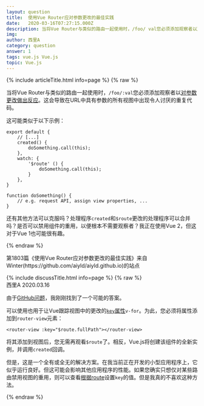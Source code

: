 ```yaml
---
layout: question
title:  使用Vue Router应对参数更改的最佳实践
date:   2020-03-16T07:27:15.000Z
description: 当将Vue Router与类似的路由一起使用时，/foo/ val您必须添加观察者以对参数更改做出反应。这会导致在URL中具有参数的所有视图中出现令人讨厌...
img: 
author: 西里A
category: question
answer: 1
tags: vue.js Vue.js
topic: Vue.js
---
```

<div class="article-root">
  <div class="article">
    {% include articleTitle.html info=page %}
    {% raw %}
    <div class="article-content"><p><font style="vertical-align: inherit;"><font style="vertical-align: inherit;">当将Vue Router与类似的路由一起使用时，</font></font><code>/foo/:val</code><font style="vertical-align: inherit;"><font style="vertical-align: inherit;">您必须添加观察者以</font></font><a href="https://router.vuejs.org/en/essentials/dynamic-matching.html#reacting-to-params-changes" rel="noreferrer"><font style="vertical-align: inherit;"><font style="vertical-align: inherit;">对参数更改做出反应</font></font></a><font style="vertical-align: inherit;"><font style="vertical-align: inherit;">。</font><font style="vertical-align: inherit;">这会导致在URL中具有参数的所有视图中出现令人讨厌的重复代码。</font></font></p>

<p><font style="vertical-align: inherit;"><font style="vertical-align: inherit;">这可能类似于以下示例：</font></font></p>

<pre><code>export default {<font></font>
    // [...]<font></font>
    created() {<font></font>
        doSomething.call(this);<font></font>
    },<font></font>
    watch: {<font></font>
        '$route' () {<font></font>
            doSomething.call(this);<font></font>
        }<font></font>
    },<font></font>
}<font></font>
<font></font>
function doSomething() {<font></font>
    // e.g. request API, assign view properties, ...<font></font>
}<font></font>
</code></pre>

<p><font style="vertical-align: inherit;"><font style="vertical-align: inherit;">还有其他方法可以克服吗？</font><font style="vertical-align: inherit;">处理程序</font></font><code>created</code><font style="vertical-align: inherit;"><font style="vertical-align: inherit;">和</font></font><code>$route</code><font style="vertical-align: inherit;"><font style="vertical-align: inherit;">更改</font><font style="vertical-align: inherit;">的处理程序</font><font style="vertical-align: inherit;">可以合并吗？</font><font style="vertical-align: inherit;">是否可以禁用组件的重用，以便根本不需要观察者？</font><font style="vertical-align: inherit;">我正在使用Vue 2，但这对于Vue 1也可能很有趣。</font></font></p></div>
    {% endraw %}
  </div>
  <p class="winter_mark">第1803篇《使用Vue Router应对参数更改的最佳实践》来自Winter(https://github.com/aiyld/aiyld.github.io)的站点</p>
  <div class="discuss-wrapper">
    {% include discussTitle.html info=page %}
    {% raw %}
    <div class="discuss-list">
    <div class="discuss-item">
        <div class="discuss-parent">
          <div class="discuss-meta">
            <span class="discuss-user">西里A</span>
            <span class="discuss-time">2020.03.16</span>
          </div>
          <div class="discuss-comment"><p><font style="vertical-align: inherit;"><font style="vertical-align: inherit;">由于</font></font><a href="https://github.com/vuejs/vue-router/issues/474#issuecomment-254252898" rel="noreferrer"><font style="vertical-align: inherit;"><font style="vertical-align: inherit;">GitHub问题</font></font></a><font style="vertical-align: inherit;"><font style="vertical-align: inherit;">，我刚刚找到了一个可能的答案</font><font style="vertical-align: inherit;">。</font></font></p>

<p><font style="vertical-align: inherit;"><font style="vertical-align: inherit;">可以使用</font><font style="vertical-align: inherit;">也用于</font><font style="vertical-align: inherit;">让Vue跟踪视图中的更改</font><font style="vertical-align: inherit;">的</font></font><a href="https://vuejs.org/guide/list.html#key" rel="noreferrer"><code>key</code><font style="vertical-align: inherit;"><font style="vertical-align: inherit;">属性</font></font></a><font style="vertical-align: inherit;"></font><code>v-for</code><font style="vertical-align: inherit;"><font style="vertical-align: inherit;">。</font><font style="vertical-align: inherit;">为此，您必须将属性添加到</font></font><code>router-view</code><font style="vertical-align: inherit;"><font style="vertical-align: inherit;">元素：</font></font></p>

<pre><code>&lt;router-view :key="$route.fullPath"&gt;&lt;/router-view&gt;
</code></pre>

<p><font style="vertical-align: inherit;"><font style="vertical-align: inherit;">将其添加到视图后，您无需再观看</font></font><code>$route</code><font style="vertical-align: inherit;"><font style="vertical-align: inherit;">了。</font><font style="vertical-align: inherit;">相反，Vue.js将创建该组件的全新实例，并调用</font></font><code>created</code><font style="vertical-align: inherit;"><font style="vertical-align: inherit;">回调。</font></font></p>

<p><font style="vertical-align: inherit;"><font style="vertical-align: inherit;">但是，这是一个全有或全无的解决方案。</font><font style="vertical-align: inherit;">在我当前正在开发的小型应用程序上，它似乎运行良好。</font><font style="vertical-align: inherit;">但这可能会影响其他应用程序的性能。</font><font style="vertical-align: inherit;">如果您确实只想仅对某些路由禁用视图的重用，则可以查看</font><a href="https://github.com/vuejs/vue-router/issues/474#issuecomment-258139659" rel="noreferrer"><font style="vertical-align: inherit;">根据route</font></a><font style="vertical-align: inherit;">设置</font></font><code>key</code><font style="vertical-align: inherit;"><font style="vertical-align: inherit;">的值</font><font style="vertical-align: inherit;">。</font><font style="vertical-align: inherit;">但是我真的不喜欢这种方法。</font></font><a href="https://github.com/vuejs/vue-router/issues/474#issuecomment-258139659" rel="noreferrer"><font style="vertical-align: inherit;"></font></a><font style="vertical-align: inherit;"></font></p></div>
        </div></div>
    </div>
    {% endraw %}
  </div>
<div>
